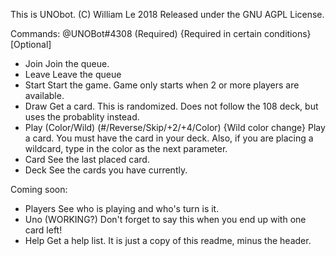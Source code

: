﻿This is UNObot.
(C) William Le 2018
Released under the GNU AGPL License.

Commands: @UNOBot#4308 (Required) {Required in certain conditions} [Optional]

- Join
Join the queue.
- Leave
Leave the queue
- Start
Start the game. Game only starts when 2 or more players are available.
- Draw
Get a card. This is randomized. Does not follow the 108 deck, but uses the probablity instead.
- Play (Color/Wild) (#/Reverse/Skip/+2/+4/Color) {Wild color change}
Play a card. You must have the card in your deck. Also, if you are placing a wildcard, type in the color as the next parameter.
- Card
See the last placed card.
- Deck
See the cards you have currently.

Coming soon:
- Players
See who is playing and who's turn is it.
- Uno (WORKING?)
Don't forget to say this when you end up with one card left!
- Help
Get a help list. It is just a copy of this readme, minus the header.